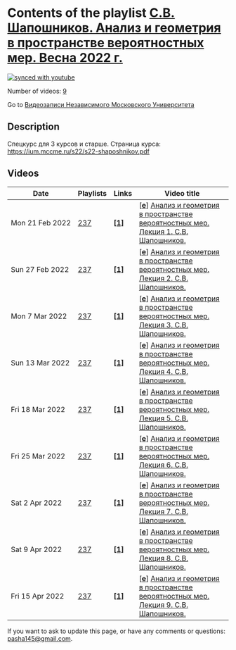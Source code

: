 # Contents of the playlist [С.В. Шапошников. Анализ и геометрия в пространстве вероятностных мер. Весна 2022 г.](https://www.youtube.com/playlist?list=PLp9ABVh6_x4GcNqdVhcTM51Jb6jqVSa3y)

[![synced with youtube](https://img.shields.io/github/last-commit/mathphysschool/mathphysschool.github.io/autoupdate1?label=synced%20with%20youtube)](https://github.com/mathphysschool/mathphysschool.github.io/commits/autoupdate1)

Number of videos: [9](#videos)

Go to [Видеозаписи Независимого Московского Университета](../README.md)

## Description

Спецкурс для 3 курсов и старше.
Страница курса:
<https://ium.mccme.ru/s22/s22-shaposhnikov.pdf>

## Videos

|Date|Playlists|Links|Video title|
|---|---|---|---|
| Mon&nbsp;21&nbsp;Feb&nbsp;2022 | [237](../playlists/237 "С.В. Шапошников. Анализ и геометрия в пространстве вероятностных мер. Весна 2022 г.") | [**[1]**](https://ium.mccme.ru/s22/s22-Shaposhnikov.html) | [[**e**](https://studio.youtube.com/video/79eW9m9rqSo/edit "Edit")] [Анализ и геометрия в пространстве вероятностных мер. Лекция 1. С.В. Шапошников.](https://www.youtube.com/watch?v=79eW9m9rqSo&list=PLp9ABVh6_x4GcNqdVhcTM51Jb6jqVSa3y "Спецкурс рекомендован для 3-5 курсов.&#013;&#013;Страница курса:&#013;https://ium.mccme.ru/s22/s22-Shaposhnikov.html") |
| Sun&nbsp;27&nbsp;Feb&nbsp;2022 | [237](../playlists/237 "С.В. Шапошников. Анализ и геометрия в пространстве вероятностных мер. Весна 2022 г.") | [**[1]**](https://ium.mccme.ru/s22/s22-Shaposhnikov.html) | [[**e**](https://studio.youtube.com/video/spes2P11qEM/edit "Edit")] [Анализ и геометрия в пространстве вероятностных мер. Лекция 2. С.В. Шапошников.](https://www.youtube.com/watch?v=spes2P11qEM&list=PLp9ABVh6_x4GcNqdVhcTM51Jb6jqVSa3y "Спецкурс рекомендован для 3-5 курсов.&#013;&#013;Страница курса:&#013;https://ium.mccme.ru/s22/s22-Shaposhnikov.html") |
| Mon&nbsp;7&nbsp;Mar&nbsp;2022 | [237](../playlists/237 "С.В. Шапошников. Анализ и геометрия в пространстве вероятностных мер. Весна 2022 г.") | [**[1]**](https://ium.mccme.ru/s22/s22-Shaposhnikov.html) | [[**e**](https://studio.youtube.com/video/NQVQdUT4iRQ/edit "Edit")] [Анализ и геометрия в пространстве вероятностных мер. Лекция 3. С.В. Шапошников.](https://www.youtube.com/watch?v=NQVQdUT4iRQ&list=PLp9ABVh6_x4GcNqdVhcTM51Jb6jqVSa3y "Спецкурс рекомендован для 3-5 курсов.&#013;&#013;Страница курса:&#013;https://ium.mccme.ru/s22/s22-Shaposhnikov.html") |
| Sun&nbsp;13&nbsp;Mar&nbsp;2022 | [237](../playlists/237 "С.В. Шапошников. Анализ и геометрия в пространстве вероятностных мер. Весна 2022 г.") | [**[1]**](https://ium.mccme.ru/s22/s22-Shaposhnikov.html) | [[**e**](https://studio.youtube.com/video/7Ued7fNE4WU/edit "Edit")] [Анализ и геометрия в пространстве вероятностных мер. Лекция 4. С.В. Шапошников.](https://www.youtube.com/watch?v=7Ued7fNE4WU&list=PLp9ABVh6_x4GcNqdVhcTM51Jb6jqVSa3y "Спецкурс рекомендован для 3-5 курсов.&#013;&#013;Страница курса:&#013;https://ium.mccme.ru/s22/s22-Shaposhnikov.html") |
| Fri&nbsp;18&nbsp;Mar&nbsp;2022 | [237](../playlists/237 "С.В. Шапошников. Анализ и геометрия в пространстве вероятностных мер. Весна 2022 г.") | [**[1]**](https://ium.mccme.ru/s22/s22-Shaposhnikov.html) | [[**e**](https://studio.youtube.com/video/BazzHaHR7Js/edit "Edit")] [Анализ и геометрия в пространстве вероятностных мер. Лекция 5. С.В. Шапошников.](https://www.youtube.com/watch?v=BazzHaHR7Js&list=PLp9ABVh6_x4GcNqdVhcTM51Jb6jqVSa3y "Спецкурс рекомендован для 3-5 курсов.&#013;&#013;Страница курса:&#013;https://ium.mccme.ru/s22/s22-Shaposhnikov.html") |
| Fri&nbsp;25&nbsp;Mar&nbsp;2022 | [237](../playlists/237 "С.В. Шапошников. Анализ и геометрия в пространстве вероятностных мер. Весна 2022 г.") | [**[1]**](https://ium.mccme.ru/s22/s22-Shaposhnikov.html) | [[**e**](https://studio.youtube.com/video/z-KRh50yWnU/edit "Edit")] [Анализ и геометрия в пространстве вероятностных мер. Лекция 6. С.В. Шапошников.](https://www.youtube.com/watch?v=z-KRh50yWnU&list=PLp9ABVh6_x4GcNqdVhcTM51Jb6jqVSa3y "Спецкурс рекомендован для 3-5 курсов.&#013;&#013;Страница курса:&#013;https://ium.mccme.ru/s22/s22-Shaposhnikov.html") |
| Sat&nbsp;2&nbsp;Apr&nbsp;2022 | [237](../playlists/237 "С.В. Шапошников. Анализ и геометрия в пространстве вероятностных мер. Весна 2022 г.") | [**[1]**](https://ium.mccme.ru/s22/s22-Shaposhnikov.html) | [[**e**](https://studio.youtube.com/video/tPf-3smaj-I/edit "Edit")] [Анализ и геометрия в пространстве вероятностных мер. Лекция 7. С.В. Шапошников.](https://www.youtube.com/watch?v=tPf-3smaj-I&list=PLp9ABVh6_x4GcNqdVhcTM51Jb6jqVSa3y "Спецкурс рекомендован для 3-5 курсов.&#013;&#013;Страница курса:&#013;https://ium.mccme.ru/s22/s22-Shaposhnikov.html") |
| Sat&nbsp;9&nbsp;Apr&nbsp;2022 | [237](../playlists/237 "С.В. Шапошников. Анализ и геометрия в пространстве вероятностных мер. Весна 2022 г.") | [**[1]**](https://ium.mccme.ru/s22/s22-Shaposhnikov.html) | [[**e**](https://studio.youtube.com/video/aedlTSUquBk/edit "Edit")] [Анализ и геометрия в пространстве вероятностных мер. Лекция 8. С.В. Шапошников.](https://www.youtube.com/watch?v=aedlTSUquBk&list=PLp9ABVh6_x4GcNqdVhcTM51Jb6jqVSa3y "Спецкурс рекомендован для 3-5 курсов.&#013;&#013;Страница курса:&#013;https://ium.mccme.ru/s22/s22-Shaposhnikov.html") |
| Fri&nbsp;15&nbsp;Apr&nbsp;2022 | [237](../playlists/237 "С.В. Шапошников. Анализ и геометрия в пространстве вероятностных мер. Весна 2022 г.") | [**[1]**](https://ium.mccme.ru/s22/s22-Shaposhnikov.html) | [[**e**](https://studio.youtube.com/video/kQSem7ypRKQ/edit "Edit")] [Анализ и геометрия в пространстве вероятностных мер. Лекция 9. С.В. Шапошников.](https://www.youtube.com/watch?v=kQSem7ypRKQ&list=PLp9ABVh6_x4GcNqdVhcTM51Jb6jqVSa3y "Спецкурс рекомендован для 3-5 курсов.&#013;&#013;Страница курса:&#013;https://ium.mccme.ru/s22/s22-Shaposhnikov.html") |


 If you want to ask to update this page, or have any comments or questions: <pasha145@gmail.com>.